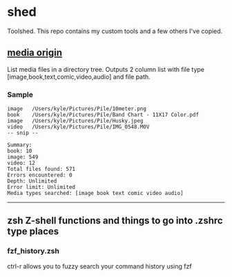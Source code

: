 # shed
Toolshed. This repo contains my custom tools and a few others I've copied.
## [media origin](https://github.com/CodeAKrome/bootcupboard/tree/main/llm-test/go-media/media)
List media files in a directory tree. Outputs 2 column list with file type [image,book,text,comic,video,audio] and file path.
### Sample
```
image	/Users/kyle/Pictures/Pile/10meter.png
book	/Users/kyle/Pictures/Pile/Band Chart - 11X17 Color.pdf
image	/Users/kyle/Pictures/Pile/Husky.jpeg
video	/Users/kyle/Pictures/Pile/IMG_0548.MOV
-- snip --

Summary:
book: 10
image: 549
video: 12
Total files found: 571
Errors encountered: 0
Depth: Unlimited
Error limit: Unlimited
Media types searched: [image book text comic video audio]
```

---

## zsh Z-shell functions and things to go into .zshrc type places
### fzf_history.zsh
ctrl-r allows you to fuzzy search your command history using fzf